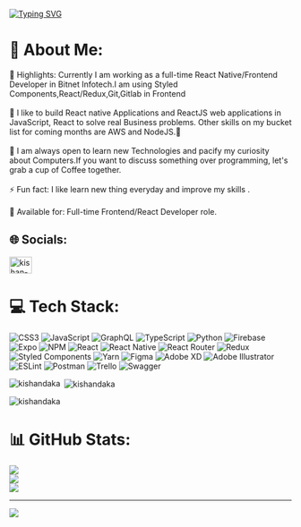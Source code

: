 [![Typing SVG](https://readme-typing-svg.demolab.com?font=Fira+Code&pause=1000&width=435&lines=React+Native+Developer+%F0%9F%98%8E)](https://git.io/typing-svg)

# 💫 About Me:
🔭 Highlights: Currently I am working as a full-time React Native/Frontend Developer in Bitnet Infotech.I am using Styled Components,React/Redux,Git,Gitlab in Frontend <br><br>🌱 I like to build React native Applications and ReactJS web applications in JavaScript, React to solve real Business problems. Other skills on my bucket list for coming months are AWS and NodeJS.🙂<br><br>👯 I am always open to learn new Technologies and pacify my curiosity about Computers.If you want to discuss something over programming, let's grab a cup of Coffee together.<br><br>⚡ Fun fact: I like learn new thing everyday and improve my skills .<br><br>👋 Available for: Full-time Frontend/React Developer role.

## 🌐 Socials:
<p align="left">
<a href="https://linkedin.com/in/kishan-daka" target="blank"><img align="center" src="https://raw.githubusercontent.com/rahuldkjain/github-profile-readme-generator/master/src/images/icons/Social/linked-in-alt.svg" alt="kishan-daka" height="30" width="40" /></a>
</p>

# 💻 Tech Stack:
![CSS3](https://img.shields.io/badge/css3-%231572B6.svg?style=for-the-badge&logo=css3&logoColor=white) ![JavaScript](https://img.shields.io/badge/javascript-%23323330.svg?style=for-the-badge&logo=javascript&logoColor=%23F7DF1E) ![GraphQL](https://img.shields.io/badge/-GraphQL-E10098?style=for-the-badge&logo=graphql&logoColor=white) ![TypeScript](https://img.shields.io/badge/typescript-%23007ACC.svg?style=for-the-badge&logo=typescript&logoColor=white) ![Python](https://img.shields.io/badge/python-3670A0?style=for-the-badge&logo=python&logoColor=ffdd54) ![Firebase](https://img.shields.io/badge/firebase-%23039BE5.svg?style=for-the-badge&logo=firebase) ![Expo](https://img.shields.io/badge/expo-1C1E24?style=for-the-badge&logo=expo&logoColor=#D04A37) ![NPM](https://img.shields.io/badge/NPM-%23000000.svg?style=for-the-badge&logo=npm&logoColor=white) ![React](https://img.shields.io/badge/react-%2320232a.svg?style=for-the-badge&logo=react&logoColor=%2361DAFB) ![React Native](https://img.shields.io/badge/react_native-%2320232a.svg?style=for-the-badge&logo=react&logoColor=%2361DAFB) ![React Router](https://img.shields.io/badge/React_Router-CA4245?style=for-the-badge&logo=react-router&logoColor=white) ![Redux](https://img.shields.io/badge/redux-%23593d88.svg?style=for-the-badge&logo=redux&logoColor=white) ![Styled Components](https://img.shields.io/badge/styled--components-DB7093?style=for-the-badge&logo=styled-components&logoColor=white) ![Yarn](https://img.shields.io/badge/yarn-%232C8EBB.svg?style=for-the-badge&logo=yarn&logoColor=white) 	![Figma](https://img.shields.io/badge/figma-%23F24E1E.svg?style=for-the-badge&logo=figma&logoColor=white) ![Adobe XD](https://img.shields.io/badge/Adobe%20XD-470137?style=for-the-badge&logo=Adobe%20XD&logoColor=#FF61F6) ![Adobe Illustrator](https://img.shields.io/badge/adobeillustrator-%23FF9A00.svg?style=for-the-badge&logo=adobeillustrator&logoColor=white) ![ESLint](https://img.shields.io/badge/ESLint-4B3263?style=for-the-badge&logo=eslint&logoColor=white) ![Postman](https://img.shields.io/badge/Postman-FF6C37?style=for-the-badge&logo=postman&logoColor=white) ![Trello](https://img.shields.io/badge/Trello-%23026AA7.svg?style=for-the-badge&logo=Trello&logoColor=white) ![Swagger](https://img.shields.io/badge/-Swagger-%23Clojure?style=for-the-badge&logo=swagger&logoColor=white)

<p><img align="left" src="https://github-readme-stats.vercel.app/api/top-langs?username=kishandaka&show_icons=true&locale=en&layout=compact" alt="kishandaka" /></p>

<p>&nbsp;<img align="center" src="https://github-readme-stats.vercel.app/api?username=kishandaka&show_icons=true&locale=en" alt="kishandaka" /></p>

<p><img align="center" src="https://github-readme-streak-stats.herokuapp.com/?user=kishandaka&" alt="kishandaka" /></p>

# 📊 GitHub Stats:
![](https://github-readme-stats.vercel.app/api?username=kishandaka&theme=dark&hide_border=false&include_all_commits=true&count_private=true)<br/>
![](https://github-readme-streak-stats.herokuapp.com/?user=kishandaka&theme=dark&hide_border=false)<br/>
![](https://github-readme-stats.vercel.app/api/top-langs/?username=kishandaka&theme=dark&hide_border=false&include_all_commits=true&count_private=true&layout=compact)

---
[![](https://visitcount.itsvg.in/api?id=kishandaka&icon=0&color=0)](https://visitcount.itsvg.in)

<!-- Proudly created with GPRM ( https://gprm.itsvg.in ) -->
